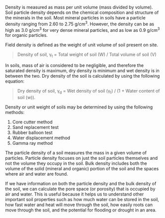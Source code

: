 Density is measured as mass per unit volume (mass divided by volume). Soil particle density depends on the chemical composition and structure of the minerals in the soil. Most mineral particles in soils have a particle density ranging from 2.60 to 2.75 g/cm<sup>3</sup>. However, the density can be as high as 3.0 g/cm<sup>3</sup> for very dense mineral particles, and as low as 0.9 g/cm<sup>3</sup> for organic particles.

Field density is defined as the weight of unit volume of soil present on site. 
> Density of soil, γ<sub>t</sub> = Total weight of soil (W) / Total volume of soil (V)

In soils, mass of air is considered to be negligible, and therefore the saturated density is maximum, dry density is minimum and wet density is in between the two. Dry density of the soil is calculated by using the following equation:
> Dry density of soil, γ<sub>d</sub> = Wet density of soil (γ<sub>t</sub>) / (1 + Water content of soil (w)).

Density or unit weight of soils may be determined by using the following methods:
1. Core cutter method
2. Sand replacement test
3. Rubber balloon test
4. Water displacement method
5. Gamma ray method 

The particle density of a soil measures the mass in a given volume of particles. Particle density focuses on just the soil particles themselves and not the volume they occupy in the soil. Bulk density includes both the volume of the solid (mineral and organic) portion of the soil and the spaces where air and water are found. 

If we have information on both the particle density and the bulk density of the soil, we can calculate the pore space (or porosity) that is occupied by air and water. This is useful because it helps us to understand other important soil properties such as how much water can be stored in the soil, how fast water and heat will  move through the soil, how easily roots can move through the soil, and the potential for flooding or drought in an area.
